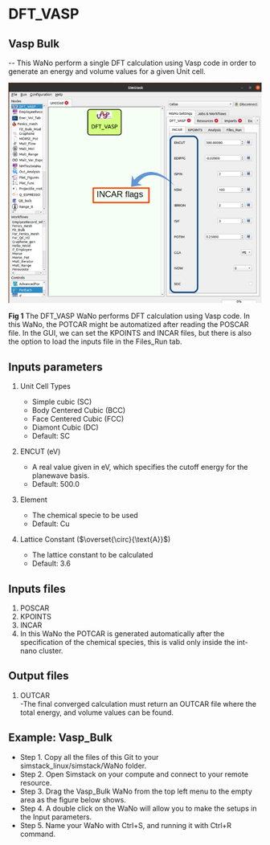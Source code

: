 # DFT_VASP

## Vasp Bulk

-- This WaNo perform a single DFT calculation using Vasp code in order to generate 
an energy and volume values for a given Unit cell.

![Semantic description of image](DFT_VASP.png)

**Fig 1** The DFT_VASP WaNo performs DFT calculation using Vasp code. In this WaNo, the POTCAR might be automatized after reading the POSCAR file. In the GUI, we can set the KPOINTS and INCAR files, but there is also the option to load the inputs file in the Files_Run tab.

## Inputs parameters
1. Unit Cell Types 
    - Simple cubic (SC)
    - Body Centered Cubic (BCC)
    - Face Centered Cubic (FCC)
    - Diamont Cubic (DC)
    * Default: SC

2.  ENCUT (eV)
    - A real value given in eV, which specifies the cutoff energy 
    for the planewave basis.
    * Default: 500.0

3.  Element
     - The chemical specie to be used
     * Default: Cu 
4. Lattice Constant ($`\overset{\circ}{\text{A}}`$)
    - The lattice constant to be calculated
    * Default: 3.6

## Inputs files
1. POSCAR
2. KPOINTS
3. INCAR
4. In this WaNo the POTCAR is generated automatically after the specification 
of the chemical species, this is valid only inside the int-nano cluster.

## Output files
1. OUTCAR    
    -The final converged calculation must return an OUTCAR file where the total energy, and volume
values can be found.

## Example: Vasp_Bulk

- Step 1. Copy all the files of this Git to your simstack_linux/simstack/WaNo folder. 
- Step 2. Open Simstack on your compute and connect to your remote resource.
- Step 3. Drag the Vasp_Bulk WaNo from the top left menu to the empty area as the figure below shows.
- Step 4. A double click on the WaNo will allow you to make the setups in the Input parameters.
- Step 5. Name your WaNo with Ctrl+S, and running it with Ctrl+R command.
